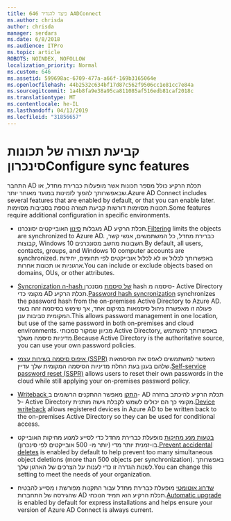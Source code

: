 ```yaml
---
title: 646 כיצד להגדיר AADConnect
ms.author: chrisda
author: chrisda
manager: serdars
ms.date: 6/8/2018
ms.audience: ITPro
ms.topic: article
ROBOTS: NOINDEX, NOFOLLOW
localization_priority: Normal
ms.custom: 646
ms.assetid: 599698ac-6709-477a-a66f-169b3165064e
ms.openlocfilehash: 44b2532c634bf17d87c562f9506cc1e81cc7e84a
ms.sourcegitcommit: 1a4b8fa9e38a95ca811085af516edb81caf2018c
ms.translationtype: MT
ms.contentlocale: he-IL
ms.lasthandoff: 04/13/2019
ms.locfileid: "31856657"
---
```

# <a name="configure-sync-features"></a><span data-ttu-id="0449e-102">קביעת תצורה של תכונות סינכרון</span><span class="sxs-lookup"><span data-stu-id="0449e-102">Configure sync features</span></span>

<span data-ttu-id="0449e-103">התחבר AD תכלת הרקיע כולל מספר תכונות אשר מופעלות כברירת מחדל, או שבאפשרותך להפוך לזמינות במועד מאוחר יותר.</span><span class="sxs-lookup"><span data-stu-id="0449e-103">Azure AD Connect includes several features that are enabled by default, or that you can enable later.</span></span> <span data-ttu-id="0449e-104">תכונות מסוימות דורשות קביעת תצורה נוספת בסביבות מסוימות.</span><span class="sxs-lookup"><span data-stu-id="0449e-104">Some features require additional configuration in specific environments.</span></span>

- <span data-ttu-id="0449e-105">מגבלות [סינון](https://docs.microsoft.com/azure/active-directory/connect/active-directory-aadconnectsync-configure-filtering) האובייקטים יסונכרנו AD תכלת הרקיע.</span><span class="sxs-lookup"><span data-stu-id="0449e-105">[Filtering](https://docs.microsoft.com/azure/active-directory/connect/active-directory-aadconnectsync-configure-filtering) limits the objects are synchronized to Azure AD.</span></span> <span data-ttu-id="0449e-106">כברירת מחדל, כל המשתמשים, אנשי קשר, קבוצות, Windows 10 חשבונות מחשב מסונכרנים.</span><span class="sxs-lookup"><span data-stu-id="0449e-106">By default, all users, contacts, groups, and Windows 10 computer accounts are synchronized.</span></span> <span data-ttu-id="0449e-107">באפשרותך לכלול או לא לכלול אובייקטים לפי תחומים, יחידות ארגוניות או תכונות אחרות.</span><span class="sxs-lookup"><span data-stu-id="0449e-107">You can include or exclude objects based on domains, OUs, or other attributes.</span></span>

- <span data-ttu-id="0449e-108">[Syncronization ה-hash של סיסמת](https://docs.microsoft.com/azure/active-directory/connect/active-directory-aadconnectsync-implement-password-hash-synchronization) מסנכרן hash סיסמה מ- Active Directory מקומי כדי AD תכלת הרקיע.</span><span class="sxs-lookup"><span data-stu-id="0449e-108">[Password hash syncronization](https://docs.microsoft.com/azure/active-directory/connect/active-directory-aadconnectsync-implement-password-hash-synchronization) synchronizes the password hash from the on-premises Active Directory to Azure AD.</span></span> <span data-ttu-id="0449e-109">פעולה זו מאפשרת ניהול סיסמאות במיקום אחד, אך שימוש בסיסמה זהה בשני המקומית סביבות ענן.</span><span class="sxs-lookup"><span data-stu-id="0449e-109">This allows password management in one location, but use of the same password in both on-premises and cloud environments.</span></span> <span data-ttu-id="0449e-110">מכיוון שמקור סמכותי Active Directory, באפשרותך להשתמש מדיניות סיסמה משלך.</span><span class="sxs-lookup"><span data-stu-id="0449e-110">Because Active Directory is the authoritative source, you can use your own password policies.</span></span>

- <span data-ttu-id="0449e-111">[איפוס סיסמה בשירות עצמי (SSPR)](https://docs.microsoft.com/azure/active-directory/authentication/quickstart-sspr) מאפשר למשתמשים לאפס את הסיסמאות שלהם בענן בעת החלת מדיניות הסיסמה המקומית שלך עדיין.</span><span class="sxs-lookup"><span data-stu-id="0449e-111">[Self-service password reset (SSPR)](https://docs.microsoft.com/azure/active-directory/authentication/quickstart-sspr) allows users to reset their own passwords in the cloud while still applying your on-premises password policy.</span></span>

- <span data-ttu-id="0449e-112">[Writeback התקן](https://docs.microsoft.com/azure/active-directory/connect/active-directory-aadconnect-feature-device-writeback) מאפשר ההתקנים הרשומים ב- AD תכלת הרקיע להיכתב בחזרה ל- Active Directory מקומי כך הם יכולים לשמש לקבלת גישה מותנית.</span><span class="sxs-lookup"><span data-stu-id="0449e-112">[Device writeback](https://docs.microsoft.com/azure/active-directory/connect/active-directory-aadconnect-feature-device-writeback) allows registered devices in Azure AD to be written back to the on-premises Active Directory so they can be used for conditional access.</span></span>

- <span data-ttu-id="0449e-113">[בטעות מנע מחיקות](https://docs.microsoft.com/azure/active-directory/connect/active-directory-aadconnectsync-feature-prevent-accidental-deletes) מופעלת כברירת מחדל כדי לסייע למנוע מחיקות האובייקט בו-זמנית יותר מדי (יותר מ- 500 אובייקטים לפי סינכרון).</span><span class="sxs-lookup"><span data-stu-id="0449e-113">[Prevent accidental deletes](https://docs.microsoft.com/azure/active-directory/connect/active-directory-aadconnectsync-feature-prevent-accidental-deletes) is enabled by default to help prevent too many simultaneous object deletions (more than 500 objects per synchronization).</span></span> <span data-ttu-id="0449e-114">באפשרותך לשנות הגדרה זו כדי לענות על הצרכים של הארגון שלך.</span><span class="sxs-lookup"><span data-stu-id="0449e-114">You can change this setting to meet the needs of your organization.</span></span>

- <span data-ttu-id="0449e-115">[שדרוג אוטומטי](https://docs.microsoft.com/azure/active-directory/connect/active-directory-aadconnect-feature-automatic-upgrade) מופעלת כברירת מחדל עבור התקנות מפורשת ו מסייע להבטיח שהגירסה של התחברות AD תכלת הרקיע הוא תמיד הנוכחי.</span><span class="sxs-lookup"><span data-stu-id="0449e-115">[Automatic upgrade](https://docs.microsoft.com/azure/active-directory/connect/active-directory-aadconnect-feature-automatic-upgrade) is enabled by default for express installations and helps ensure your version of Azure AD Connect is always current.</span></span>
